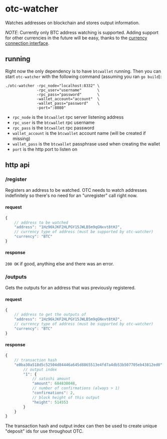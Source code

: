 # otc-watcher

Watches addresses on blockchain and stores output information.

*NOTE*: Currently only BTC address watching is supported. Adding support for other currencies in the future will be easy, thanks to the [currency connection interface](pkg/currency/currency.go).

## running

Right now the only dependency is to have `btcwallet` running. Then you can start `otc-watcher` with the following command (assuming you ran `go build`):

```
./otc-watcher -rpc_node="localhost:8332" \
              -rpc_user="username"       \
              -rpc_pass="password"       \
              -wallet_account="account"  \
              -wallet_pass="password"    \
              -port=":8080"
```

* `rpc_node` is the `btcwallet` rpc server listening address
* `rpc_user` is the `btcwallet` rpc username
* `rpc_pass` is the `btcwallet` rpc password
* `wallet_account` is the `btcwallet` account name (will be created if missing)
* `wallet_pass` is the `btcwallet` passphrase used when creating the wallet
* `port` is the http port to listen on

## http api

### /register

Registers an address to be watched. OTC needs to watch addresses indefinitely so there's no need for an "unregister" call right now.

#### request

```js
{
	// address to be watched
	"address": "1Hz96kJKF2HLPGY15JWLB5m9qGNxvt8tHJ",
	// currency type of address (must be supported by otc-watcher)
	"currency": "BTC"
}
```

#### response

`200 OK` if good, anything else and there was an error.

### /outputs

Gets the outputs for an address that was previously registered.

#### request

```js
{
	// address to get the outputs of
	"address": "1Hz96kJKF2HLPGY15JWLB5m9qGNxvt8tHJ",
	// currency type of address (must be supported by otc-watcher)
	"currency": "BTC"
}
```

#### response

```js
{
	// transaction hash
	"e0ba30a518d5c52504d84446a645d8865513e4fd7a4db53b507705eb43812ed0": {
		// output index	
		"1": {
			// satoshi amount
			"amount": 684830048,
			// number of confirmations (always > 1)
			"confirmations": 2,
			// block height of this output
			"height": 514553
		}
	}
}
```

The transaction hash and output index can then be used to create unique "deposit" ids for use throughout OTC.